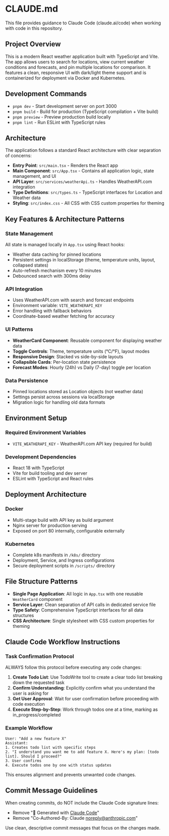 # CLAUDE.md

This file provides guidance to Claude Code (claude.ai/code) when working with code in this repository.

## Project Overview

This is a modern React weather application built with TypeScript and Vite. The app allows users to search for locations, view current weather conditions and forecasts, and pin multiple locations for comparison. It features a clean, responsive UI with dark/light theme support and is containerized for deployment via Docker and Kubernetes.

## Development Commands

- `pnpm dev` - Start development server on port 3000
- `pnpm build` - Build for production (TypeScript compilation + Vite build)
- `pnpm preview` - Preview production build locally
- `pnpm lint` - Run ESLint with TypeScript rules

## Architecture

The application follows a standard React architecture with clear separation of concerns:

- **Entry Point**: `src/main.tsx` - Renders the React app
- **Main Component**: `src/App.tsx` - Contains all application logic, state management, and UI
- **API Layer**: `src/services/weatherApi.ts` - Handles WeatherAPI.com integration
- **Type Definitions**: `src/types.ts` - TypeScript interfaces for Location and Weather data
- **Styling**: `src/index.css` - All CSS with CSS custom properties for theming

## Key Features & Architecture Patterns

### State Management
All state is managed locally in `App.tsx` using React hooks:
- Weather data caching for pinned locations
- Persistent settings in localStorage (theme, temperature units, layout, collapsed states)
- Auto-refresh mechanism every 10 minutes
- Debounced search with 300ms delay

### API Integration
- Uses WeatherAPI.com with search and forecast endpoints
- Environment variable: `VITE_WEATHERAPI_KEY`
- Error handling with fallback behaviors
- Coordinate-based weather fetching for accuracy

### UI Patterns
- **WeatherCard Component**: Reusable component for displaying weather data
- **Toggle Controls**: Theme, temperature units (°C/°F), layout modes
- **Responsive Design**: Stacked vs side-by-side layouts
- **Collapsible Cards**: Per-location state persistence
- **Forecast Modes**: Hourly (24h) vs Daily (7-day) toggle per location

### Data Persistence
- Pinned locations stored as Location objects (not weather data)
- Settings persist across sessions via localStorage
- Migration logic for handling old data formats

## Environment Setup

### Required Environment Variables
- `VITE_WEATHERAPI_KEY` - WeatherAPI.com API key (required for build)

### Development Dependencies
- React 18 with TypeScript
- Vite for build tooling and dev server
- ESLint with TypeScript and React rules

## Deployment Architecture

### Docker
- Multi-stage build with API key as build argument
- Nginx server for production serving
- Exposed on port 80 internally, configurable externally

### Kubernetes
- Complete k8s manifests in `/k8s/` directory
- Deployment, Service, and Ingress configurations
- Secure deployment scripts in `/scripts/` directory

## File Structure Patterns

- **Single Page Application**: All logic in `App.tsx` with one reusable `WeatherCard` component
- **Service Layer**: Clean separation of API calls in dedicated service file
- **Type Safety**: Comprehensive TypeScript interfaces for all data structures
- **CSS Architecture**: Single stylesheet with CSS custom properties for theming

## Claude Code Workflow Instructions

### Task Confirmation Protocol
ALWAYS follow this protocol before executing any code changes:

1. **Create Todo List**: Use TodoWrite tool to create a clear todo list breaking down the requested task
2. **Confirm Understanding**: Explicitly confirm what you understand the user is asking for
3. **Get User Approval**: Wait for user confirmation before proceeding with code execution
4. **Execute Step-by-Step**: Work through todos one at a time, marking as in_progress/completed

### Example Workflow
```
User: "Add a new feature X"
Assistant: 
1. Creates todo list with specific steps
2. "I understand you want me to add feature X. Here's my plan: [todo list]. Should I proceed?"
3. User confirms
4. Execute todos one by one with status updates
```

This ensures alignment and prevents unwanted code changes.

## Commit Message Guidelines

When creating commits, do NOT include the Claude Code signature lines:
- Remove "🤖 Generated with [Claude Code](https://claude.ai/code)"
- Remove "Co-Authored-By: Claude <noreply@anthropic.com>"

Use clean, descriptive commit messages that focus on the changes made.